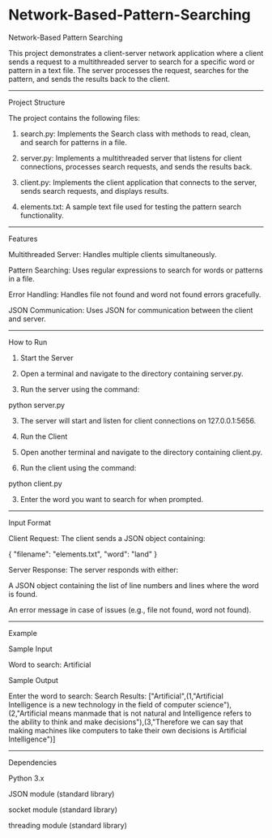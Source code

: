# Network-Based-Pattern-Searching
Network-Based Pattern Searching

This project demonstrates a client-server network application where a client sends a request to a multithreaded server to search for a specific word or pattern in a text file. The server processes the request, searches for the pattern, and sends the results back to the client.


---

Project Structure

The project contains the following files:

1. search.py:
Implements the Search class with methods to read, clean, and search for patterns in a file.


2. server.py:
Implements a multithreaded server that listens for client connections, processes search requests, and sends the results back.


3. client.py:
Implements the client application that connects to the server, sends search requests, and displays results.


4. elements.txt:
A sample text file used for testing the pattern search functionality.




---

Features

Multithreaded Server: Handles multiple clients simultaneously.

Pattern Searching: Uses regular expressions to search for words or patterns in a file.

Error Handling: Handles file not found and word not found errors gracefully.

JSON Communication: Uses JSON for communication between the client and server.



---

How to Run

1. Start the Server

1. Open a terminal and navigate to the directory containing server.py.


2. Run the server using the command:

python server.py


3. The server will start and listen for client connections on 127.0.0.1:5656.



2. Run the Client

1. Open another terminal and navigate to the directory containing client.py.


2. Run the client using the command:

python client.py


3. Enter the word you want to search for when prompted.




---

Input Format

Client Request:
The client sends a JSON object containing:

{
  "filename": "elements.txt",
  "word": "land"
}

Server Response:
The server responds with either:

A JSON object containing the list of line numbers and lines where the word is found.

An error message in case of issues (e.g., file not found, word not found).




---

Example

Sample Input

Word to search: Artificial


Sample Output

Enter the word to search: 
Search Results:
["Artificial",(1,"Artificial Intelligence is a new technology in the field of computer science"),(2,"Artificial means manmade that is not natural and Intelligence refers to the ability to think and make decisions"),(3,"Therefore we can say that making machines like computers to take their own decisions is Artificial Intelligence")]

---

Dependencies

Python 3.x

JSON module (standard library)

socket module (standard library)

threading module (standard library)
